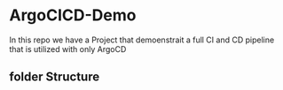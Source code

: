 # ArgoCICD-Demo

In this repo we have a Project that demoenstrait a full CI and CD pipeline that is utilized with only ArgoCD

## folder Structure




